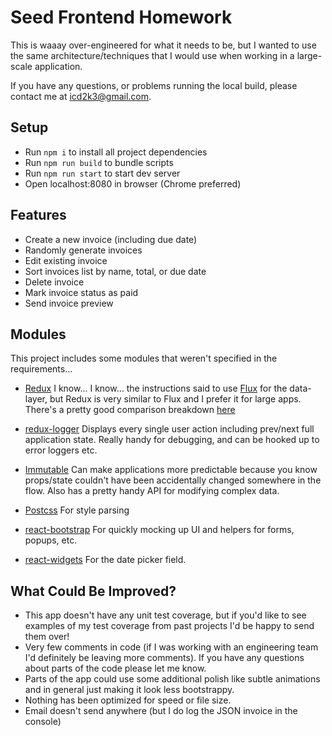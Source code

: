 # Seed Frontend Homework

This is waaay over-engineered for what it needs to be, but I wanted to use the same architecture/techniques that I would use when working in a large-scale application.

If you have any questions, or problems running the local build, please contact me at icd2k3@gmail.com.

## Setup

- Run `npm i` to install all project dependencies
- Run `npm run build` to bundle scripts
- Run `npm run start` to start dev server
- Open localhost:8080 in browser (Chrome preferred)

## Features

- Create a new invoice (including due date)
- Randomly generate invoices
- Edit existing invoice
- Sort invoices list by name, total, or due date
- Delete invoice
- Mark invoice status as paid
- Send invoice preview

## Modules
This project includes some modules that weren't specified in the requirements...
 
- [Redux](https://github.com/reactjs/redux) I know... I know... the instructions said to use [Flux](https://facebook.github.io/flux/) for the data-layer, but Redux is very similar to Flux and I prefer it for large apps. There's a pretty good comparison breakdown [here](http://stackoverflow.com/a/32920459/1411364)

- [redux-logger](https://github.com/evgenyrodionov/redux-logger) Displays every single user action including prev/next full application state. Really handy for debugging, and can be hooked up to error loggers etc.

- [Immutable](https://facebook.github.io/immutable-js/) Can make applications more predictable because you know props/state couldn't have been accidentally changed somewhere in the flow. Also has a pretty handy API for modifying complex data.

- [Postcss](https://github.com/postcss/postcss) For style parsing

- [react-bootstrap](https://react-bootstrap.github.io/) For quickly mocking up UI and helpers for forms, popups, etc.

- [react-widgets](https://jquense.github.io/react-widgets/docs/#/?_k=a7aied) For the date picker field.

## What Could Be Improved?

- This app doesn't have any unit test coverage, but if you'd like to see examples of my test coverage from past projects I'd be happy to send them over!
- Very few comments in code (if I was working with an engineering team I'd definitely be leaving more comments). If you have any questions about parts of the code please let me know.
- Parts of the app could use some additional polish like subtle animations and in general just making it look less bootstrappy.
- Nothing has been optimized for speed or file size.
- Email doesn't send anywhere (but I do log the JSON invoice in the console)

